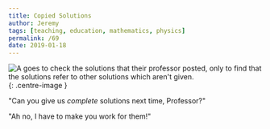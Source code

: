 ```yaml
---
title: Copied Solutions
author: Jeremy
tags: [teaching, education, mathematics, physics]
permalink: /69
date: 2019-01-18
---
```


![A goes to check the solutions that their professor posted, only to find that the solutions refer to other solutions which aren't given.](https://res.cloudinary.com/dh3hm8pb7/image/upload/c_scale,q_auto:best/v1535842782/Handwaving/Published/CopiedSolutions.png){: .centre-image }

"Can you give us *complete* solutions next time, Professor?"

"Ah no, I have to make you work for them!"